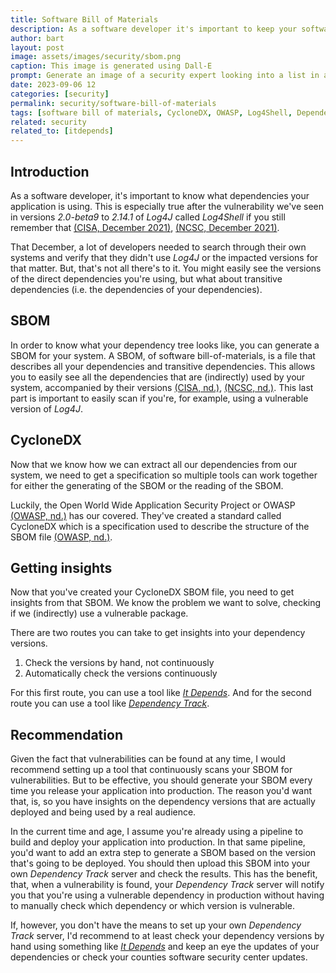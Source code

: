 ```yaml
---
title: Software Bill of Materials
description: As a software developer it's important to keep your software safe and up-to-date, but can you rest assured that your dependencies are safe and up-to-date as well?
author: bart
layout: post
image: assets/images/security/sbom.png
caption: This image is generated using Dall-E
prompt: Generate an image of a security expert looking into a list in a very concentrated way in a minimalistic flat style
date: 2023-09-06 12
categories: [security]
permalink: security/software-bill-of-materials
tags: [software bill of materials, CycloneDX, OWASP, Log4Shell, Dependency Track, It Depends]
related: security
related_to: [itdepends]
---
```


## Introduction

As a software developer, it's important to know what dependencies your application is using. This is especially true after the vulnerability we've seen in versions _2.0-beta9_ to _2.14.1_ of _Log4J_ called _Log4Shell_ if you still remember that [(CISA, December 2021)](https://www.cisa.gov/news-events/cybersecurity-advisories/aa21-356a), [(NCSC, December 2021)](https://english.ncsc.nl/latest/news/2021/12/11/update-install-updates-to-address-serious-vulnerability-in-apache-log4j).

That December, a lot of developers needed to search through their own systems and verify that they didn't use _Log4J_ or the impacted versions for that matter. But, that's not all there's to it. You might easily see the versions of the direct dependencies you're using, but what about transitive dependencies (i.e. the dependencies of your dependencies).

## SBOM

In order to know what your dependency tree looks like, you can generate a SBOM for your system. A SBOM, of software bill-of-materials, is a file that describes all your dependencies and transitive dependencies. This allows you to easily see all the dependencies that are (indirectly) used by your system, accompanied by their versions [(CISA, nd.)](https://www.cisa.gov/sbom), [(NCSC, nd.)](https://english.ncsc.nl/research/research-results/using-the-software-bill-of-materials-for-enhancing-cybersecurity). This last part is important to easily scan if you're, for example, using a vulnerable version of _Log4J_.

## CycloneDX

Now that we know how we can extract all our dependencies from our system, we need to get a specification so multiple tools can work together for either the generating of the SBOM or the reading of the SBOM.

Luckily, the Open World Wide Application Security Project or OWASP [(OWASP, nd.)](https://owasp.org/about/) has our covered. They've created a standard called CycloneDX which is a specification used to describe the structure of the SBOM file [(OWASP, nd.)](https://cyclonedx.org/capabilities/sbom/).

## Getting insights

Now that you've created your CycloneDX SBOM file, you need to get insights from that SBOM. We know the problem we want to solve, checking if we (indirectly) use a vulnerable package.

There are two routes you can take to get insights into your dependency versions.

1. Check the versions by hand, not continuously
2. Automatically check the versions continuously

For this first route, you can use a tool like [_It Depends_](https://bartkessels.net/it-depends/releasing-it-depends). And for the second route you can use a tool like [_Dependency Track_](https://dependencytrack.org).

## Recommendation

Given the fact that vulnerabilities can be found at any time, I would recommend setting up a tool that continuously scans your SBOM for vulnerabilities. But to be effective, you should generate your SBOM every time you release your application into production. The reason you'd want that, is, so you have insights on the dependency versions that are actually deployed and being used by a real audience.

In the current time and age, I assume you're already using a pipeline to build and deploy your application into production. In that same pipeline, you'd want to add an extra step to generate a SBOM based on the version that's going to be deployed. You should then upload this SBOM into your own _Dependency Track_ server and check the results. This has the benefit, that, when a vulnerability is found, your _Dependency Track_ server will notify you that you're using a vulnerable dependency in production without having to manually check which dependency or which version is vulnerable.

If, however, you don't have the means to set up your own _Dependency Track_ server, I'd recommend to at least check your dependency versions by hand using something like [_It Depends_](../software/2023-09-06-releasing-it-depends.md) and keep an eye the updates of your dependencies or check your counties software security center updates.